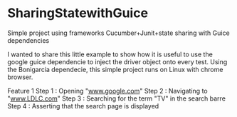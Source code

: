 # SharingStatewithGuice
Simple project using frameworks Cucumber+Junit+state sharing with Guice dependencies

I wanted to share this little example to show how it is useful to use the google guice dependencie to inject the driver object onto every test. 
Using the Bonigarcia dependecie, this simple project runs on Linux with chrome browser.

Feature 1
Step 1 : Opening "www.google.com"
Step 2 : Navigating to "www.LDLC.com"
Step 3 : Searching for the term "TV" in the search barre
Step 4 : Asserting that the search page is displayed
